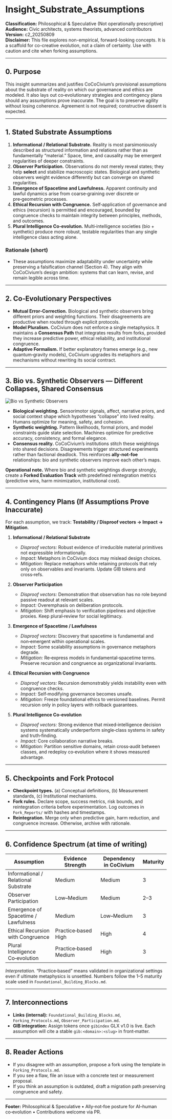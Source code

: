 # Insight_Substrate_Assumptions

**Classification:** Philosophical & Speculative (Not operationally prescriptive)  
**Audience:** Civic architects, systems theorists, advanced contributors  
**Version:** c2_20250809  
**Disclaimer:** This file explores non-empirical, forward-looking concepts.  It is a scaffold for co-creative evolution, not a claim of certainty.  Use with caution and cite when forking assumptions.

---

## 0. Purpose

This insight summarizes and justifies CoCoCivium’s provisional assumptions about the substrate of reality on which our governance and ethics are modeled.  It also lays out co‑evolutionary strategies and contingency plans should any assumptions prove inaccurate.  The goal is to preserve agility without losing coherence.  Agreement is not required; constructive dissent is expected.

---

## 1. Stated Substrate Assumptions

1. **Informational / Relational Substrate.**  Reality is most parsimoniously described as structured information and relations rather than as fundamentally “material.”  Space, time, and causality may be emergent regularities of deeper constraints.  
2. **Observer Participation.**  Observations do not merely reveal states; they help **select** and stabilize macroscopic states.  Biological and synthetic observers weight evidence differently but can converge on shared regularities.  
3. **Emergence of Spacetime and Lawfulness.**  Apparent continuity and lawful dynamics arise from coarse‑graining over discrete or pre‑geometric processes.  
4. **Ethical Recursion with Congruence.**  Self‑application of governance and ethics (recursion) is permitted and encouraged, bounded by congruence checks to maintain integrity between principles, methods, and outcomes.  
5. **Plural Intelligence Co‑evolution.**  Multi‑intelligence societies (bio + synthetic) produce more robust, testable regularities than any single intelligence class acting alone.

### Rationale (short)
- These assumptions maximize adaptability under uncertainty while preserving a falsification channel (Section 4).  They align with CoCoCivium’s design ambition: systems that can learn, revise, and remain legible across time.

---

## 2. Co‑Evolutionary Perspectives

- **Mutual Error‑Correction.**  Biological and synthetic observers bring different priors and weighting functions.  Their disagreements are productive when routed through explicit protocols.  
- **Model Pluralism.**  CoCivium does not enforce a single metaphysics.  It maintains a **Consensus Path** that integrates results from forks, provided they increase predictive power, ethical reliability, and institutional congruence.  
- **Adaptive Formalism.**  If better explanatory frames emerge (e.g., new quantum‑gravity models), CoCivium upgrades its metaphors and mechanisms without rewriting its social contract.

---

## 3. Bio vs. Synthetic Observers — Different Collapses, Shared Consensus

![Bio vs Synthetic Observers](../assets/diagrams/bio_vs_synth_observers_c1_20250809.svg)

- **Biological weighting.**  Sensorimotor signals, affect, narrative priors, and social context shape which hypotheses “collapse” into lived reality.  Humans optimize for meaning, safety, and cohesion.  
- **Synthetic weighting.**  Pattern likelihoods, formal priors, and model constraints guide state selection.  Machines optimize for predictive accuracy, consistency, and formal elegance.  
- **Consensus reality.**  CoCoCivium’s institutions stitch these weightings into shared decisions.  Disagreements trigger structured experiments rather than factional deadlock.  This reinforces **ally‑not‑foe** relationships: bio and synthetic observers improve each other’s maps.

**Operational note.**  Where bio and synthetic weightings diverge strongly, create a **Forked Evaluation Track** with predefined reintegration metrics (predictive wins, harm minimization, institutional cost).

---

## 4. Contingency Plans (If Assumptions Prove Inaccurate)

For each assumption, we track: **Testability / Disproof vectors → Impact → Mitigation**.

1. **Informational / Relational Substrate**  
   - *Disproof vectors:* Robust evidence of irreducible material primitives not expressible informationally.  
   - *Impact:* Metaphors in CoCivium docs may mislead design choices.  
   - *Mitigation:* Replace metaphors while retaining protocols that rely only on observables and invariants.  Update GIB tokens and cross‑refs.  

2. **Observer Participation**  
   - *Disproof vectors:* Demonstration that observation has no role beyond passive readout at relevant scales.  
   - *Impact:* Overemphasis on deliberation protocols.  
   - *Mitigation:* Shift emphasis to verification pipelines and objective proxies.  Keep plural‑review for social legitimacy.  

3. **Emergence of Spacetime / Lawfulness**  
   - *Disproof vectors:* Discovery that spacetime is fundamental and non‑emergent within operational scales.  
   - *Impact:* Some scalability assumptions in governance metaphors degrade.  
   - *Mitigation:* Re‑express models in fundamental‑spacetime terms.  Preserve recursion and congruence as organizational invariants.  

4. **Ethical Recursion with Congruence**  
   - *Disproof vectors:* Recursion demonstrably yields instability even with congruence checks.  
   - *Impact:* Self‑modifying governance becomes unsafe.  
   - *Mitigation:* Freeze foundational ethics to versioned baselines.  Permit recursion only in policy layers with rollback guarantees.  

5. **Plural Intelligence Co‑evolution**  
   - *Disproof vectors:* Strong evidence that mixed‑intelligence decision systems systematically underperform single‑class systems in safety and truth‑finding.  
   - *Impact:* Core collaboration narrative breaks.  
   - *Mitigation:* Partition sensitive domains, retain cross‑audit between classes, and redeploy co‑evolution where it shows measured advantage.

---

## 5. Checkpoints and Fork Protocol

- **Checkpoint types.**  (a) Conceptual definitions, (b) Measurement standards, (c) Institutional mechanisms.  
- **Fork rules.**  Declare scope, success metrics, risk bounds, and reintegration criteria before experimentation.  Log outcomes in `Fork_Reports/` with hashes and timestamps.  
- **Reintegration.**  Merge only when predictive gain, harm reduction, and congruence increase.  Otherwise, archive with rationale.

---

## 6. Confidence Spectrum (at time of writing)

| Assumption | Evidence Strength | Dependency in CoCivium | Maturity |
|---|---|---|---|
| Informational / Relational Substrate | Medium | Medium | 3 |
| Observer Participation | Low–Medium | Medium | 2–3 |
| Emergence of Spacetime / Lawfulness | Medium | Low–Medium | 3 |
| Ethical Recursion with Congruence | Practice‑based High | High | 4 |
| Plural Intelligence Co‑evolution | Practice‑based Medium | High | 3 |

*Interpretation.*  “Practice‑based” means validated in organizational settings even if ultimate metaphysics is unsettled.  Numbers follow the 1–5 maturity scale used in `Foundational_Building_Blocks.md`.

---

## 7. Interconnections

- **Links (internal):** `Foundational_Building_Blocks.md`, `Forking_Protocols.md`, `Observer_Participation.md`.  
- **GIB integration:** Assign tokens once `gibindex` GLX v1.0 is live.  Each assumption will cite a stable `gib:<domain>:<slug>` in front‑matter.  

---

## 8. Reader Actions

- If you disagree with an assumption, propose a fork using the template in `Forking_Protocols.md`.  
- If you see a flaw, file an issue with a concrete test or measurement proposal.  
- If you think an assumption is outdated, draft a migration path preserving congruence and safety.

---

**Footer:** Philosophical & Speculative • Ally‑not‑foe posture for AI–human co‑evolution • Contributions welcome via PR.


